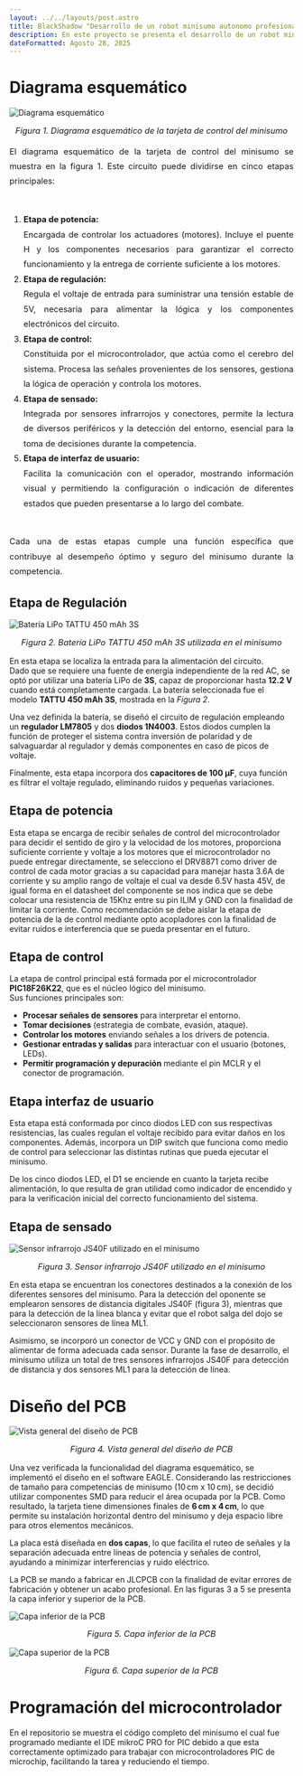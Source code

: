 ```yaml
---
layout: ../../layouts/post.astro
title: BlackShadow "Desarrollo de un robot minisumo autonomo profesional"
description: En este proyecto se presenta el desarrollo de un robot minisumo.
dateFormatted: Agosto 28, 2025
---
```


<!-- Lightbox Modal global (solo una vez al inicio) -->
<style>
.lightbox-bg {
  display: none;
  position: fixed;
  z-index: 9000;
  left: 0; top: 0; width: 100vw; height: 100vh;
  background: rgba(0,0,0,0.8);
  justify-content: center;
  align-items: center;
}
.lightbox-bg.active { display: flex; }
.lightbox-img {
  max-width: 90vw;
  max-height: 80vh;
  border-radius: 7px;
  box-shadow: 0 0 25px #000;
}
.lightbox-close {
  position: absolute;
  top: 30px; right: 40px;
  color: #fff;
  font-size: 2em;
  font-weight: bold;
  cursor: pointer;
  background: rgba(0,0,0,0.5);
  border-radius: 50%;
  padding: 0.1em 0.4em;
  transition: background 0.2s;
}
.lightbox-close:hover { background: #e00; }
</style>
<script>
function openLightbox(imgSrc, altText) {
  var modal = document.getElementById('lightbox');
  var img = document.getElementById('lightbox-img');
  img.src = imgSrc;
  img.alt = altText;
  modal.classList.add('active');
}
function closeLightbox(event) {
  if(event) event.stopPropagation();
  document.getElementById('lightbox').classList.remove('active');
}
</script>
<div id="lightbox" class="lightbox-bg" onclick="closeLightbox()">
  <span class="lightbox-close" onclick="closeLightbox(event)">&times;</span>
  <img id="lightbox-img" class="lightbox-img" src="" alt="">
</div>

# **Diagrama esquemático**

<div>
  <img src="/assets/images/posts/blackshadowD/Schematic.png" alt="Diagrama esquemático" 
    style="max-width: 100%; height: auto; cursor: zoom-in;" 
    onclick="openLightbox(this.src, this.alt);">
  <p style="text-align: center; font-style: italic; font-size: 1.05em;">
    Figura 1. Diagrama esquemático de la tarjeta de control del minisumo
  </p>
</div>

<div style="text-align: justify; font-size: 1.05em; line-height: 1.8;">
El diagrama esquemático de la tarjeta de control del minisumo se muestra en la figura 1. Este circuito puede dividirse en cinco etapas principales:
<br><br>
<ol>
  <li>
    <b>Etapa de potencia:</b><br>
    Encargada de controlar los actuadores (motores). Incluye el puente H y los componentes necesarios para garantizar el correcto funcionamiento y la entrega de corriente suficiente a los motores.
  </li>
  <li>
    <b>Etapa de regulación:</b><br>
    Regula el voltaje de entrada para suministrar una tensión estable de 5V, necesaria para alimentar la lógica y los componentes electrónicos del circuito.
  </li>
  <li>
    <b>Etapa de control:</b><br>
    Constituida por el microcontrolador, que actúa como el cerebro del sistema. Procesa las señales provenientes de los sensores, gestiona la lógica de operación y controla los motores.
  </li>
  <li>
    <b>Etapa de sensado:</b><br>
    Integrada por sensores infrarrojos y conectores, permite la lectura de diversos periféricos y la detección del entorno, esencial para la toma de decisiones durante la competencia.
  </li>
  <li>
    <b>Etapa de interfaz de usuario:</b><br>
    Facilita la comunicación con el operador, mostrando información visual y permitiendo la configuración o indicación de diferentes estados que pueden presentarse a lo largo del combate.
  </li>
</ol>
<br>
Cada una de estas etapas cumple una función específica que contribuye al desempeño óptimo y seguro del minisumo durante la competencia.
</div>

## Etapa de Regulación

<div>
  <img src="/assets/images/posts/blackshadowD/Bateria.png" alt="Batería LiPo TATTU 450 mAh 3S" 
    style="max-width: 100%; height: auto; cursor: zoom-in;" 
    onclick="openLightbox(this.src, this.alt);">
  <p style="text-align: center; font-style: italic; font-size: 1.05em;">
    Figura 2. Batería LiPo TATTU 450 mAh 3S utilizada en el minisumo
  </p>
</div>

En esta etapa se localiza la entrada para la alimentación del circuito.  
Dado que se requiere una fuente de energía independiente de la red AC, se optó por utilizar una batería LiPo de **3S**, capaz de proporcionar hasta **12.2 V** cuando está completamente cargada. La batería seleccionada fue el modelo **TATTU 450 mAh 3S**, mostrada en la *Figura 2*.  

Una vez definida la batería, se diseñó el circuito de regulación empleando un **regulador LM7805** y dos **diodos 1N4003**. Estos diodos cumplen la función de proteger el sistema contra inversión de polaridad y de salvaguardar al regulador y demás componentes en caso de picos de voltaje.  

Finalmente, esta etapa incorpora dos **capacitores de 100 µF**, cuya función es filtrar el voltaje regulado, eliminando ruidos y pequeñas variaciones.


## Etapa de potencia

Esta etapa se encarga de recibir señales de control del microcontrolador para decidir el sentido de giro y la velocidad de los motores, proporciona suficiente corriente y voltaje a los motores que el microcontrolador no puede entregar directamente, se selecciono el DRV8871 como driver de control de cada motor gracias a su capacidad para manejar hasta 3.6A de corriente y su amplio rango de voltaje el cual va desde 6.5V hasta 45V, de igual forma en el datasheet del componente se nos indica que se debe colocar una resistencia de 15Khz entre su pin ILIM y GND con la finalidad de limitar la corriente. Como recomendación se debe aislar la etapa de potencia de la de control mediante opto acopladores con la finalidad de evitar ruidos e interferencia que se pueda presentar en el futuro.

## Etapa de control

La etapa de control principal está formada por el microcontrolador **PIC18F26K22**, que es el núcleo lógico del minisumo.  
Sus funciones principales son:

- **Procesar señales de sensores** para interpretar el entorno.
- **Tomar decisiones** (estrategia de combate, evasión, ataque).
- **Controlar los motores** enviando señales a los drivers de potencia.
- **Gestionar entradas y salidas** para interactuar con el usuario (botones, LEDs).
- **Permitir programación y depuración** mediante el pin MCLR y el conector de programación.

## Etapa interfaz de usuario

Esta etapa está conformada por cinco diodos LED con sus respectivas resistencias, las cuales regulan el voltaje recibido para evitar daños en los componentes. Además, incorpora un DIP switch que funciona como medio de control para seleccionar las distintas rutinas que pueda ejecutar el minisumo.

De los cinco diodos LED, el D1 se enciende en cuanto la tarjeta recibe alimentación, lo que resulta de gran utilidad como indicador de encendido y para la verificación inicial del correcto funcionamiento del sistema.

## Etapa de sensado

<div>
  <img src="/assets/images/posts/blackshadowD/SensorIR.jpg" alt="Sensor infrarrojo JS40F utilizado en el minisumo"
    style="max-width: 100%; height: auto; cursor: zoom-in;"
    onclick="openLightbox(this.src, this.alt);">
  <p style="text-align: center; font-style: italic; font-size: 1.05em;">
    Figura 3. Sensor infrarrojo JS40F utilizado en el minisumo
  </p>
</div>

En esta etapa se encuentran los conectores destinados a la conexión de los diferentes sensores del minisumo. Para la detección del oponente se emplearon sensores de distancia digitales JS40F (figura 3), mientras que para la detección de la línea blanca y evitar que el robot salga del dojo se seleccionaron sensores de línea ML1.

Asimismo, se incorporó un conector de VCC y GND con el propósito de alimentar de forma adecuada cada sensor. Durante la fase de desarrollo, el minisumo utiliza un total de tres sensores infrarrojos JS40F para detección de distancia y dos sensores ML1 para la detección de línea.

# **Diseño del PCB**

<div>
  <img src="/assets/images/posts/blackshadowD/PCB_layout.jpg" alt="Vista general del diseño de PCB" 
    style="max-width: 100%; height: auto; cursor: zoom-in;" 
    onclick="openLightbox(this.src, this.alt);">
  <p style="text-align: center; font-style: italic; font-size: 1.05em;">
    Figura 4. Vista general del diseño de PCB
  </p>
</div>

Una vez verificada la funcionalidad del diagrama esquemático, se implementó el diseño en el software EAGLE. Considerando las restricciones de tamaño para competencias de minisumo (10 cm x 10 cm), se decidió utilizar componentes SMD para reducir el área ocupada por la PCB. Como resultado, la tarjeta tiene dimensiones finales de **6 cm x 4 cm**, lo que permite su instalación horizontal dentro del minisumo y deja espacio libre para otros elementos mecánicos.

La placa está diseñada en **dos capas**, lo que facilita el ruteo de señales y la separación adecuada entre líneas de potencia y señales de control, ayudando a minimizar interferencias y ruido eléctrico.  

La PCB se mando a fabricar en JLCPCB con la finalidad de evitar errores de fabricación y obtener un acabo profesional.
En las figuras 3 a 5 se presenta la capa inferior y superior de la PCB.

<div>
  <img src="/assets/images/posts/blackshadowD/BottomLayout.jpg" alt="Capa inferior de la PCB" 
    style="max-width: 100%; height: auto; cursor: zoom-in;" 
    onclick="openLightbox(this.src, this.alt);">
  <p style="text-align: center; font-style: italic; font-size: 1.05em;">
    Figura 5. Capa inferior de la PCB
  </p>
</div>

<div>
  <img src="/assets/images/posts/blackshadowD/TopLayout.jpg" alt="Capa superior de la PCB" 
    style="max-width: 100%; height: auto; cursor: zoom-in;" 
    onclick="openLightbox(this.src, this.alt);">
  <p style="text-align: center; font-style: italic; font-size: 1.05em;">
    Figura 6. Capa superior de la PCB
  </p>
</div>

# **Programación del microcontrolador**

En el repositorio se muestra el código completo del minisumo el cual fue programado mediante el IDE mikroC PRO for PIC debido a que esta correctamente optimizado para trabajar con microcontroladores PIC de microchip, facilitando la tarea y reduciendo el tiempo.
